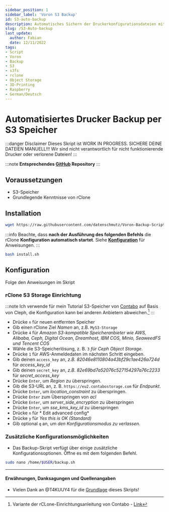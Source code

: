 ```yaml
---
sidebar_position: 1
sidebar_label: 'Voron S3 Backup'
id: S3-auto-backup
description: Automatisches Sichern der Druckerkonfigurationsdateien mit rClone auf S3.
slug: /S3-Auto-backup
last_update:
  author: Fabian
  date: 12/11/2022
tags:
- Script
- Voron
- Backup
- S3
- s3fs
- rclone
- Object Storage
- 3D-Printing
- Raspberry
- German/Deutsch
---
```


# Automatisiertes Drucker Backup per S3 Speicher

:::danger Disclaimer
Dieses Skript ist WORK IN PROGRESS. SICHERE DEINE DATEIEN MANUELL!!! Wir sind nicht verantwortlich für nicht funktionierende Drucker oder verlorene Dateien!
:::

:::note **Entsprechendes  [GitHub](https://github.com/Datenschmutz/Voron-Backup-Script) Repository** 
:::

## Voraussetzungen

* S3-Speicher
* Grundlegende Kenntnisse von rClone

## Installation

```bash title="Installationsskript herunterladen"
wget https://raw.githubusercontent.com/datenschmutz/Voron-Backup-Script/main/install.sh
```

:::info
Beachte, dass **nach der Ausführung des folgenden Befehls** die rClone **Konfiguration automatisch startet**.
Siehe [**Konfiguration**](#Konfiguration) für Anweisungen.
:::

```bash title="Installationsskript ausführen"
bash install.sh
```

## Konfiguration

Folge den Anweisungen im Skript

### rClone S3 Storage Einrichtung

:::note
Ich verwende für mein Tutorial S3-Speicher von [Contabo](https://contabo.com/object-storage/) auf Basis von Cleph, die Konfiguration kann bei anderen Anbietern abweichen.[^1]
:::

* Drücke `n` für neuen entfernten Speicher
* Gib einen rClone Ziel *Namen* an, z.B. `MyS3-Storage`
* Drücke `4` für *Amazon S3-kompatible Speicheranbieter wie AWS, Alibaba, Ceph, Digital Ocean, Dreamhost, IBM COS, Minio, SeaweedFS und Tencent COS*
* Wähle die S3-Speicherlösung, z. B. `3` *für Ceph Object Storage*.
* Drücke `1` für AWS-Anmeldedaten im nächsten Schritt eingeben.
* Gib deinen `access_key` an, *z.B. 82046e8110804a43bf29c1ae426a724d* für *access_key_id*
* Gib deinen `secret_key` an, *z.B. 82e69bd7a52076c527154297a76c2233* für *secret_access_key*
* Drücke `Enter`, um *Region* zu überspringen.
* Gib die S3-URL an, z. B. `https://eu2.contabostorage.com` für *Endpunkt*.
* Drücke `Enter`, um *location_constraint* zu überspringen.
* Drücke `Enter` zum Überspringen von *acl*
* Drücke `Enter`, um *server_side_encryption* zu überspringen
* Drücke `Enter`, um *sse_kms_key_id* zu überspringen
* Drücke `n` für * Edit advanced config*
* Drücke `y` für *Yes this is OK (Standard)*
* Gib optional `q` an, um *den Konfigurationsmodus zu verlassen*.

### Zusätzliche Konfigurationsmöglichkeiten

* Das Backup-Skript verfügt über einige zusätzliche Konfigurationsoptionen. Öffne es mit dem folgenden Befehl.

```bash
sudo nano /home/$USER/backup.sh
```

***

#### Erwähnungen, Danksagungen und Quellenangaben

* Vielen Dank an @T4KUUY4 für die [Grundlage](https://github.com/T4KUUY4/Voron-Stuff/tree/main/Automatic%20Backup) dieses Skripts!

[^1]: Variante der rCLone-Einrichtungsanleitung von Contabo - [Link](https://docs.contabo.com/docs/products/Object-Storage/Tools/rclone)
